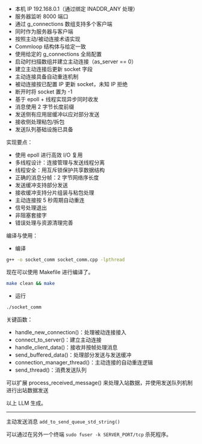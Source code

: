 - 本机 IP 192.168.0.1（通过绑定 INADDR_ANY 处理）
- 服务器监听 8000 端口
- 通过 g_connections 数组支持多个客户端
- 同时作为服务器与客户端
- 按照主动/被动连接术语实现
- Commloop 结构体与给定一致
- 使用给定的 g_connections 全局配置
- 启动时扫描数组并建立主动连接（as_server == 0）
- 建立主动连接后更新 socket 字段
- 主动连接具备自动重连机制
- 被动连接按已配置 IP 更新 socket，未知 IP 拒绝
- 断开时将 socket 置为 -1
- 基于 epoll + 线程实现异步同时收发
- 消息使用 2 字节长度前缀
- 发送侧有应用层缓冲以应对部分发送
- 接收侧处理粘包/拆包
- 发送队列基础设施已具备

实现要点：

- 使用 epoll 进行高效 I/O 复用
- 多线程设计：连接管理与发送线程分离
- 线程安全：用互斥锁保护共享数据结构
- 正确的消息分帧：2 字节网络序长度
- 发送缓冲支持部分发送
- 接收缓冲支持分片组装与粘包处理
- 主动连接按 5 秒周期自动重连
- 信号处理退出
- 非阻塞套接字
- 错误处理与资源清理完善

编译与使用：
- 编译
```bash
g++ -o socket_comm socket_comm.cpp -lpthread
```

现在可以使用 Makefile 进行编译了。

```bash
make clean && make
```

- 运行
```bash
./socket_comm
```

关键函数：

- handle_new_connection()：处理被动连接接入
- connect_to_server()：建立主动连接
- handle_client_data()：接收并按帧处理消息
- send_buffered_data()：处理部分发送与发送缓冲
- connection_manager_thread()：主动连接的自动重连逻辑
- send_thread()：消费发送队列

可以扩展 process_received_message() 来处理入站数据，并使用发送队列机制进行出站数据发送

以上 LLM 生成。

---

主动发送消息 `add_to_send_queue_std_string()`

可以通过在另外一个终端 `sudo fuser -k SERVER_PORT/tcp` 杀死程序。